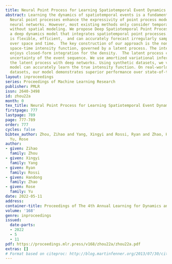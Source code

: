 ```yaml
---
title: Neural Point Process for Learning Spatiotemporal Event Dynamics
abstract: Learning the dynamics of spatiotemporal events is a fundamental problem.
  Neural point processes enhance the expressivity of point process models with deep
  neural networks. However, most existing methods only consider temporal dynamics
  without spatial modeling. We propose Deep Spatiotemporal Point Process (DeepSTPP),
  a deep dynamics model that integrates spatiotemporal point processes. Our method
  is flexible, efficient,  and can accurately forecast irregularly sampled events
  over space and time.  The key construction of our approach is the nonparametric
  space-time intensity function, governed by a latent process. The intensity function
  enjoys closed-form integration for the density.  The latent process captures the
  uncertainty of the event sequence. We use amortized variational inference to infer
  the latent process with deep networks. Using synthetic datasets, we validate our
  model can accurately learn the true intensity function. On real-world benchmark
  datasets, our model demonstrates superior performance over state-of-the-art baselines.
layout: inproceedings
series: Proceedings of Machine Learning Research
publisher: PMLR
issn: 2640-3498
id: zhou22a
month: 0
tex_title: Neural Point Process for Learning Spatiotemporal Event Dynamics
firstpage: 777
lastpage: 789
page: 777-789
order: 777
cycles: false
bibtex_author: Zhou, Zihao and Yang, Xingyi and Rossi, Ryan and Zhao, Handong and
  Yu, Rose
author:
- given: Zihao
  family: Zhou
- given: Xingyi
  family: Yang
- given: Ryan
  family: Rossi
- given: Handong
  family: Zhao
- given: Rose
  family: Yu
date: 2022-05-11
address:
container-title: Proceedings of The 4th Annual Learning for Dynamics and Control Conference
volume: '168'
genre: inproceedings
issued:
  date-parts:
  - 2022
  - 5
  - 11
pdf: https://proceedings.mlr.press/v168/zhou22a/zhou22a.pdf
extras: []
# Format based on citeproc: http://blog.martinfenner.org/2013/07/30/citeproc-yaml-for-bibliographies/
---
```

